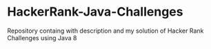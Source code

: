 # HackerRank-Java-Challenges
Repository containg with description and my solution of Hacker Rank Challenges using Java 8 
